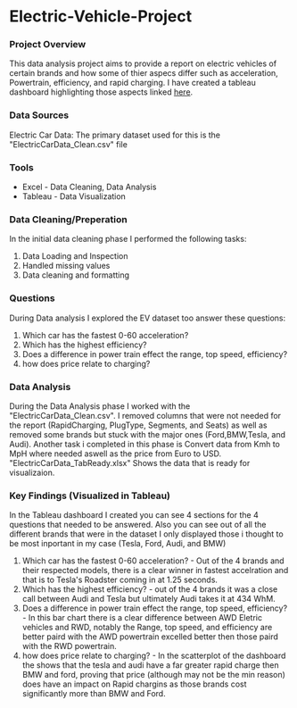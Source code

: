 # Electric-Vehicle-Project

### Project Overview

This data analysis project aims to provide a report on electric vehicles of certain brands and how some of thier aspecs differ such as acceleration, Powertrain, efficiency, and rapid charging. I have created a tableau dashboard highlighting those aspects linked [here](https://public.tableau.com/app/profile/jayden.lopez3180/viz/EVDashboard_17103865270040/Dashboard1).

### Data Sources

Electric Car Data: The primary dataset used for this is the "ElectricCarData_Clean.csv" file

### Tools

- Excel - Data Cleaning, Data Analysis
- Tableau - Data Visualization


### Data Cleaning/Preperation

In the initial data cleaning phase I performed the following tasks:
  1. Data Loading and Inspection
  2. Handled missing values
  3. Data cleaning and formatting

### Questions

During Data analysis I explored the EV dataset too answer these questions:
  1. Which car has the fastest 0-60 acceleration?
  2. Which has the highest efficiency?
  3. Does a difference in power train effect the range, top speed, efficiency?
  4. how does price relate to charging?

### Data Analysis

During the Data Analysis phase I worked with the "ElectricCarData_Clean.csv". I removed columns that were not needed for the report (RapidCharging, PlugType, Segments, and Seats) as well as removed some brands but stuck with the major ones (Ford,BMW,Tesla, and Audi). Another task i completed in this phase is Convert data from Kmh to MpH where needed aswell as the price from Euro to USD. "ElectricCarData_TabReady.xlsx" Shows the data that is ready for visualizaion.

### Key Findings (Visualized in Tableau)
In the Tableau dashboard I created you can see 4 sections for the 4 questions that needed to be answered. Also you can see out of all the different brands that were in the dataset I only displayed those i thought to be most inportant in  my case (Tesla, Ford, Audi, and BMW)
  1. Which car has the fastest 0-60 acceleration? - Out of the 4 brands and their respected models, there is a clear winner in fastest accelration and that is to Tesla's Roadster coming in at 1.25 seconds.
  2. Which has the highest efficiency? - out of the 4 brands it was a close call between Audi and Tesla but ultimately Audi takes it at 434 WhM.
  3. Does a difference in power train effect the range, top speed, efficiency? - In this bar chart there is a clear difference between AWD Eletric vehicles and RWD, notably the Range, top speed, and efficiency are better paird with the AWD powertrain excelled better then those paird with the RWD powertrain.
  4. how does price relate to charging? - In the scatterplot of the dashboard the shows that the tesla and audi have a far greater rapid charge then BMW and ford, proving that price (although may not be the min reason) does have an impact on Rapid chargins as those brands cost significantly more than BMW and Ford.

